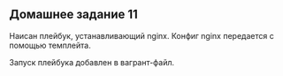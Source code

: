 ## Домашнее задание 11

Наисан плейбук, устанавливающий nginx. Конфиг nginx передается с помощью темплейта.

Запуск плейбука добавлен в вагрант-файл.